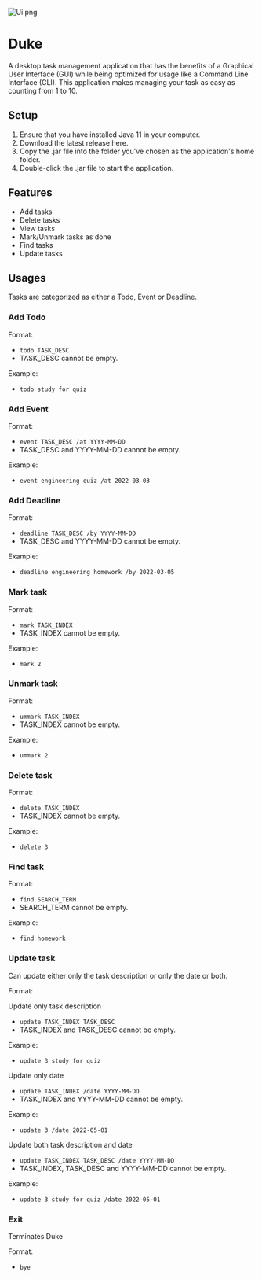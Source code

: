 ![Ui png](https://user-images.githubusercontent.com/70706659/154679760-3c8fa8cb-f3cc-4242-9c6b-a3f9c9310ceb.PNG)


# Duke

A desktop task management application that has the benefits of a Graphical User Interface (GUI) while being optimized for usage like a Command Line Interface (CLI). This application makes managing your task as easy as counting from 1 to 10.

## Setup

1. Ensure that you have installed Java 11 in your computer.
2. Download the latest release here.
3. Copy the .jar file into the folder you've chosen as the application's home folder.
4. Double-click the .jar file to start the application.

## Features
- Add tasks
- Delete tasks
- View tasks
- Mark/Unmark tasks as done
- Find tasks
- Update tasks

## Usages
Tasks are categorized as either a Todo, Event or Deadline.

### Add Todo
Format:
- `todo TASK_DESC`
- TASK_DESC cannot be empty.

Example:
- `todo study for quiz`

### Add Event
Format:
- `event TASK_DESC /at YYYY-MM-DD`
- TASK_DESC and YYYY-MM-DD cannot be empty.

Example:
- `event engineering quiz /at 2022-03-03`

### Add Deadline
Format:
- `deadline TASK_DESC /by YYYY-MM-DD`
- TASK_DESC and YYYY-MM-DD cannot be empty.

Example:
- `deadline engineering homework /by 2022-03-05`

### Mark task
Format:
- `mark TASK_INDEX`
- TASK_INDEX cannot be empty.

Example:
- `mark 2`

### Unmark task
Format:
- `ummark TASK_INDEX`
- TASK_INDEX cannot be empty.

Example:
- `ummark 2`

### Delete task
Format:
- `delete TASK_INDEX`
- TASK_INDEX cannot be empty.

Example:
- `delete 3`

### Find task
Format:
- `find SEARCH_TERM`
- SEARCH_TERM cannot be empty.

Example:
- `find homework`

### Update task
Can update either only the task description or only the date or both. <br/>

Format: <br/>

Update only task description
- `update TASK_INDEX TASK_DESC`
- TASK_INDEX and TASK_DESC cannot be empty.

Example:
- `update 3 study for quiz`

Update only date
- `update TASK_INDEX /date YYYY-MM-DD`
- TASK_INDEX and YYYY-MM-DD cannot be empty.

Example:
- `update 3 /date 2022-05-01`

Update both task description and date
- `update TASK_INDEX TASK_DESC /date YYYY-MM-DD`
- TASK_INDEX, TASK_DESC and YYYY-MM-DD cannot be empty.

Example:
- `update 3 study for quiz /date 2022-05-01`

### Exit
Terminates Duke <br/>

Format:
- `bye`
